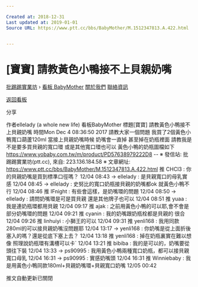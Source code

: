 ```yaml
---

Created at: 2018-12-31
Last updated at: 2019-01-01
Source URL: https://www.ptt.cc/bbs/BabyMother/M.1512347813.A.422.html


---
```


# [寶寶] 請教黃色小鴨接不上貝親奶嘴


[批踢踢實業坊](https://www.ptt.cc/bbs/) › [看板 BabyMother](https://www.ptt.cc/bbs/BabyMother/index.html) [關於我們](https://www.ptt.cc/about.html) [聯絡資訊](https://www.ptt.cc/contact.html)

[返回看板](https://www.ptt.cc/bbs/BabyMother/index.html)

分享

作者ellelady (a whole new life)
看板BabyMother
標題\[寶寶\] 請教黃色小鴨接不上貝親奶嘴
時間Mon Dec 4 08:36:50 2017
請教大家一個問題 我買了2個黃色小鴨寬口葫蘆120ml 當接上貝親奶嘴時候 奶嘴會一直掉 甚至掉在奶瓶裡面 請教我是不是要多買貝親的寬口環 或是其他寬口環也可以 黃色小鴨的奶瓶圖檔如下 <https://www.yobaby.com.tw/m/product/PD57638979222D8> -- ※ 發信站: 批踢踢實業坊(ptt.cc), 來自: 223.136.184.58 ※ 文章網址: <https://www.ptt.cc/bbs/BabyMother/M.1512347813.A.422.html>
推 CHCl3 : 你的貝親奶嘴是買到標準口徑嗎？ 12/04 08:43
→ ellelady : 是貝親寬口的母乳實感 12/04 08:45
→ ellelady : 史努比的寬口奶瓶接貝親的奶嘴都ok 就黃色小鴨不行 12/04 08:46
推 IFnight : 有些會這樣，是奶嘴環的問題 12/04 08:50
→ ellelady : 請問奶嘴環是可是買貝親 還是其他牌子也可以 12/04 08:51
推 yuaa : 我是連奶瓶環都用貝親 12/04 09:17
推 ajak : 之前用黃色小鴨的可以耶,會不會是部分奶嘴環的問題 12/04 09:21
推 cyanin : 我的奶嘴跟奶瓶栓都是貝親的 很合 12/04 09:26
推 linhuiyi : 小獅王的可以 12/04 09:31
推 yenli168 : 我用同款280ml的可以接貝親奶嘴沒問題耶 12/04 13:17
→ yenli168 : 你奶嘴是從上面折後塞入的嗎？還是從底下塞上去？ 12/04 13:18
推 yenli168 : 掉在奶瓶裏實在難以想像 照理說奶瓶環有溝槽可以卡\` 12/04 13:21
推 bibiba : 我的是可以的，奶嘴要從頭往下裝 12/04 13:33
→ ps90995 : 我用黃色小鴨兩種寬口奶瓶，都可以接貝親寬口母乳 12/04 16:31
→ ps90995 : 實感奶嘴頭 12/04 16:31
推 Winniebaby : 我是用黃色小鴨同款180ml+貝親奶嘴環+貝親寬口奶嘴 12/05 00:42

推文自動更新已關閉

